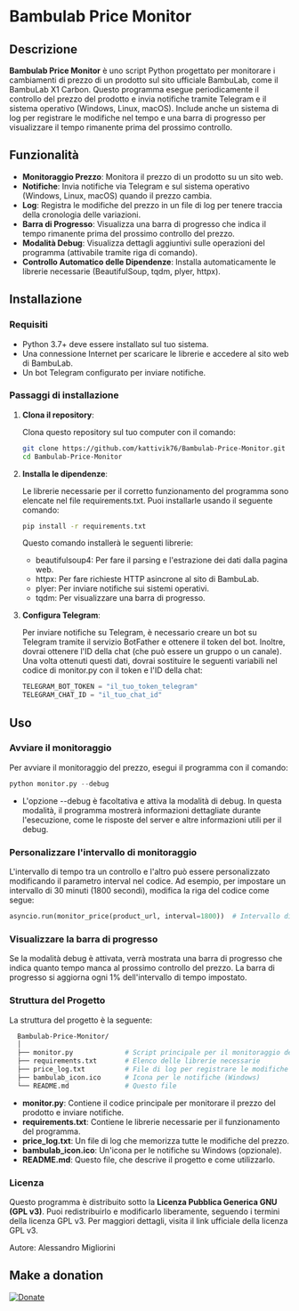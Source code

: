 # Bambulab Price Monitor

## Descrizione

**Bambulab Price Monitor** è uno script Python progettato per monitorare i cambiamenti di prezzo di un prodotto sul sito ufficiale BambuLab, come il BambuLab X1 Carbon. Questo programma esegue periodicamente il controllo del prezzo del prodotto e invia notifiche tramite Telegram e il sistema operativo (Windows, Linux, macOS). Include anche un sistema di log per registrare le modifiche nel tempo e una barra di progresso per visualizzare il tempo rimanente prima del prossimo controllo.

## Funzionalità

- **Monitoraggio Prezzo**: Monitora il prezzo di un prodotto su un sito web.
- **Notifiche**: Invia notifiche via Telegram e sul sistema operativo (Windows, Linux, macOS) quando il prezzo cambia.
- **Log**: Registra le modifiche del prezzo in un file di log per tenere traccia della cronologia delle variazioni.
- **Barra di Progresso**: Visualizza una barra di progresso che indica il tempo rimanente prima del prossimo controllo del prezzo.
- **Modalità Debug**: Visualizza dettagli aggiuntivi sulle operazioni del programma (attivabile tramite riga di comando).
- **Controllo Automatico delle Dipendenze**: Installa automaticamente le librerie necessarie (BeautifulSoup, tqdm, plyer, httpx).

## Installazione

### Requisiti

- Python 3.7+ deve essere installato sul tuo sistema.
- Una connessione Internet per scaricare le librerie e accedere al sito web di BambuLab.
- Un bot Telegram configurato per inviare notifiche.

### Passaggi di installazione

1. **Clona il repository**:

   Clona questo repository sul tuo computer con il comando:

   ```bash
   git clone https://github.com/kattivik76/Bambulab-Price-Monitor.git
   cd Bambulab-Price-Monitor

2. **Installa le dipendenze**:

   Le librerie necessarie per il corretto funzionamento del programma sono elencate nel file requirements.txt. Puoi installarle usando il seguente comando:

     ```bash
     pip install -r requirements.txt
     ```

      Questo comando installerà le seguenti librerie:
     - beautifulsoup4: Per fare il parsing e l'estrazione dei dati dalla pagina web.
     - httpx: Per fare richieste HTTP asincrone al sito di BambuLab.
     - plyer: Per inviare notifiche sui sistemi operativi.
     - tqdm: Per visualizzare una barra di progresso.

3. **Configura Telegram**:

     Per inviare notifiche su Telegram, è necessario creare un bot su Telegram tramite il servizio BotFather e ottenere il token del bot. Inoltre, dovrai ottenere l'ID della chat (che può essere un gruppo o un canale).
     Una volta ottenuti questi dati, dovrai sostituire le seguenti variabili nel codice di monitor.py con il token e l'ID della chat:
  
     ```python
     TELEGRAM_BOT_TOKEN = "il_tuo_token_telegram"
     TELEGRAM_CHAT_ID = "il_tuo_chat_id"
     ```

## Uso
### Avviare il monitoraggio
Per avviare il monitoraggio del prezzo, esegui il programma con il comando:

  ```python
  python monitor.py --debug
  ```

- L'opzione --debug è facoltativa e attiva la modalità di debug. In questa modalità, il programma mostrerà informazioni dettagliate durante l'esecuzione, come le risposte del server e altre informazioni utili per il debug.

### Personalizzare l'intervallo di monitoraggio
L'intervallo di tempo tra un controllo e l'altro può essere personalizzato modificando il parametro interval nel codice.
Ad esempio, per impostare un intervallo di 30 minuti (1800 secondi), modifica la riga del codice come segue:
  
  ```python
  asyncio.run(monitor_price(product_url, interval=1800))  # Intervallo di 30 minuti (1800 secondi)
  ```

### Visualizzare la barra di progresso
Se la modalità debug è attivata, verrà mostrata una barra di progresso che indica quanto tempo manca al prossimo controllo del prezzo. La barra di progresso si aggiorna ogni 1% dell'intervallo di tempo impostato.

### Struttura del Progetto
La struttura del progetto è la seguente:

  ```bash
    Bambulab-Price-Monitor/
    │
    ├── monitor.py             # Script principale per il monitoraggio del prezzo
    ├── requirements.txt       # Elenco delle librerie necessarie
    ├── price_log.txt          # File di log per registrare le modifiche del prezzo
    ├── bambulab_icon.ico      # Icona per le notifiche (Windows)
    └── README.md              # Questo file
  ```

- **monitor.py**: Contiene il codice principale per monitorare il prezzo del prodotto e inviare notifiche.
- **requirements.txt**: Contiene le librerie necessarie per il funzionamento del programma.
- **price_log.txt**: Un file di log che memorizza tutte le modifiche del prezzo.
- **bambulab_icon.ico**: Un'icona per le notifiche su Windows (opzionale).
- **README.md**: Questo file, che descrive il progetto e come utilizzarlo.

### Licenza
Questo programma è distribuito sotto la **Licenza Pubblica Generica GNU (GPL v3)**. Puoi redistribuirlo e modificarlo liberamente, seguendo i termini della licenza GPL v3. Per maggiori dettagli, visita il link ufficiale della licenza GPL v3.

Autore: Alessandro Migliorini

## Make a donation
[![Donate](https://img.shields.io/badge/Donate-PayPal-green.svg)](https://www.paypal.com/donate/?hosted_button_id=38LNBHDPTZUU6)
